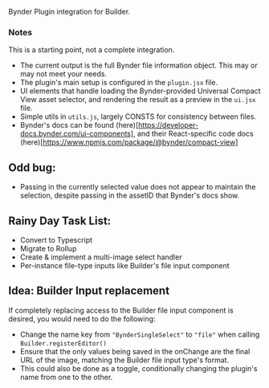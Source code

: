 Bynder Plugin integration for Builder.

### Notes
This is a starting point, not a complete integration. 
* The current output is the full Bynder file information object. This may or may not meet your needs.
* The plugin's main setup is configured in the `plugin.jsx` file. 
* UI elements that handle loading the Bynder-provided Universal Compact View asset selector, and rendering the result as a preview in the `ui.jsx` file.
* Simple utils in `utils.js`, largely CONSTS for consistency between files.
* Bynder's docs can be found (here)[https://developer-docs.bynder.com/ui-components], and their React-specific code docs (here)[https://www.npmjs.com/package/@bynder/compact-view]

## Odd bug:
* Passing in the currently selected value does not appear to maintain the selection, despite passing in the assetID that Bynder's docs show.

## Rainy Day Task List:
* Convert to Typescript
* Migrate to Rollup
* Create & implement a multi-image select handler
* Per-instance file-type inputs like Builder's file input component

## Idea: Builder Input replacement
If completely replacing access to the Builder file input component is desired, you would need to do the following:
* Change the name key from `"BynderSingleSelect"` to `"file"` when calling `Builder.registerEditor()`
* Ensure that the only values being saved in the onChange are the final URL of the image, matching the Builder file input type's format. 
* This could also be done as a toggle, conditionally changing the plugin's name from one to the other.